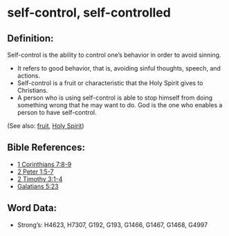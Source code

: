# self-control, self-controlled

## Definition:

Self-control is the ability to control one’s behavior in order to avoid sinning.

* It refers to good behavior, that is, avoiding sinful thoughts, speech, and actions.
* Self-control is a fruit or characteristic that the Holy Spirit gives to Christians.
* A person who is using self-control is able to stop himself from doing something wrong that he may want to do. God is the one who enables a person to have self-control.

(See also: [fruit](../other/fruit.md), [Holy Spirit](../kt/holyspirit.md))

## Bible References:

* [1 Corinthians 7:8-9](rc://en/tn/help/1co/07/08)
* [2 Peter 1:5-7](rc://en/tn/help/2pe/01/05)
* [2 Timothy 3:1-4](rc://en/tn/help/2ti/03/01)
* [Galatians 5:23](rc://en/tn/help/gal/05/23)

## Word Data:

* Strong’s: H4623, H7307, G192, G193, G1466, G1467, G1468, G4997
